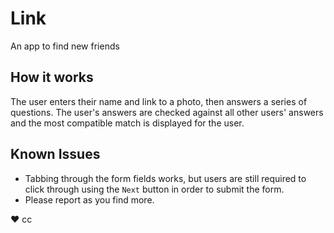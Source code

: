 # Link
An app to find new friends

## How it works
The user enters their name and link to a photo, then answers a series of questions. The user's answers are checked against all other users' answers and the most compatible match is displayed for the user.

## Known Issues
* Tabbing through the form fields works, but users are still required to click through using the `Next` button in order to submit the form.
* Please report as you find more.

♥︎ cc
